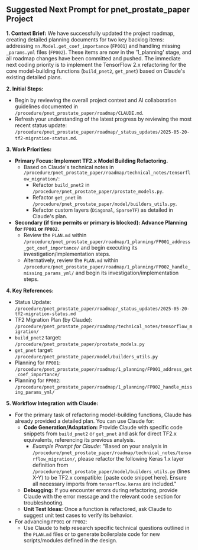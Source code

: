 ## Suggested Next Prompt for pnet_prostate_paper Project

**1. Context Brief:**
We have successfully updated the project roadmap, creating detailed planning documents for two key backlog items: addressing `nn.Model.get_coef_importance` (`FP001`) and handling missing `_params.yml` files (`FP002`). These items are now in the '1_planning' stage, and all roadmap changes have been committed and pushed. The immediate next coding priority is to implement the TensorFlow 2.x refactoring for the core model-building functions (`build_pnet2`, `get_pnet`) based on Claude's existing detailed plans.

**2. Initial Steps:**
*   Begin by reviewing the overall project context and AI collaboration guidelines documented in `/procedure/pnet_prostate_paper/roadmap/CLAUDE.md`.
*   Refresh your understanding of the latest progress by reviewing the most recent status update: `/procedure/pnet_prostate_paper/roadmap/_status_updates/2025-05-20-tf2-migration-status.md`.

**3. Work Priorities:**
*   **Primary Focus: Implement TF2.x Model Building Refactoring.**
    *   Based on Claude's technical notes in `/procedure/pnet_prostate_paper/roadmap/technical_notes/tensorflow_migration/`:
        *   Refactor `build_pnet2` in `/procedure/pnet_prostate_paper/prostate_models.py`.
        *   Refactor `get_pnet` in `/procedure/pnet_prostate_paper/model/builders_utils.py`.
        *   Refactor custom layers (`Diagonal`, `SparseTF`) as detailed in Claude's plan.
*   **Secondary (if time permits or primary is blocked): Advance Planning for `FP001` or `FP002`.**
    *   Review the `PLAN.md` within `/procedure/pnet_prostate_paper/roadmap/1_planning/FP001_address_get_coef_importance/` and begin executing its investigation/implementation steps.
    *   Alternatively, review the `PLAN.md` within `/procedure/pnet_prostate_paper/roadmap/1_planning/FP002_handle_missing_params_yml/` and begin its investigation/implementation steps.

**4. Key References:**
*   Status Update: `/procedure/pnet_prostate_paper/roadmap/_status_updates/2025-05-20-tf2-migration-status.md`
*   TF2 Migration Plan (by Claude): `/procedure/pnet_prostate_paper/roadmap/technical_notes/tensorflow_migration/`
*   `build_pnet2` target: `/procedure/pnet_prostate_paper/prostate_models.py`
*   `get_pnet` target: `/procedure/pnet_prostate_paper/model/builders_utils.py`
*   Planning for `FP001`: `/procedure/pnet_prostate_paper/roadmap/1_planning/FP001_address_get_coef_importance/`
*   Planning for `FP002`: `/procedure/pnet_prostate_paper/roadmap/1_planning/FP002_handle_missing_params_yml/`

**5. Workflow Integration with Claude:**
*   For the primary task of refactoring model-building functions, Claude has already provided a detailed plan. You can use Claude for:
    *   **Code Generation/Adaptation:** Provide Claude with specific code snippets from `build_pnet2` or `get_pnet` and ask for direct TF2.x equivalents, referencing its previous analysis.
        *   *Example Prompt for Claude:* "Based on your analysis in `/procedure/pnet_prostate_paper/roadmap/technical_notes/tensorflow_migration/`, please refactor the following Keras 1.x layer definition from `/procedure/pnet_prostate_paper/model/builders_utils.py` (lines X-Y) to be TF2.x compatible: [paste code snippet here]. Ensure all necessary imports from `tensorflow.keras` are included."
    *   **Debugging:** If you encounter errors during refactoring, provide Claude with the error message and the relevant code section for troubleshooting.
    *   **Unit Test Ideas:** Once a function is refactored, ask Claude to suggest unit test cases to verify its behavior.
*   For advancing `FP001` or `FP002`:
    *   Use Claude to help research specific technical questions outlined in the `PLAN.md` files or to generate boilerplate code for new scripts/modules defined in the design.